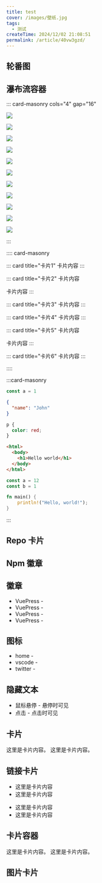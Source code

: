 ```yaml
---
title: test
cover: /images/壁纸.jpg
tags:
  - 测试
createTime: 2024/12/02 21:08:51
permalink: /article/40vw3gzd/
---
```


## 轮番图

<Swiper
  :items="['https://i.p-i.vip/47/20241023-6718a82cbb5e2.png', 'https://i.p-i.vip/47/20241023-6718a8585926b.png','https://i.p-i.vip/47/20241109-672f0eb9847d7.jpeg','https://i.p-i.vip/47/20241109-672f0eba4a535.jpg']"
  mode="carousel"
  :height="200"
  :slides-per-view="3"
  :space-between="20"
  :speed="5500"
/>

<Swiper
  :items="['https://i.p-i.vip/47/20241023-6718a82cbb5e2.png', 'https://i.p-i.vip/47/20241023-6718a8585926b.png','https://i.p-i.vip/47/20241109-672f0eb9847d7.jpeg','https://i.p-i.vip/47/20241109-672f0eba4a535.jpg']"
  mode="broadcast"
  :height="200"
  :slides-per-view="3"
  :space-between="20"
  mousewheel
/>

<Swiper :items="['https://i.p-i.vip/47/20241023-6718a82cbb5e2.png', 'https://i.p-i.vip/47/20241023-6718a8585926b.png','https://i.p-i.vip/47/20241109-672f0eb9847d7.jpeg','https://i.p-i.vip/47/20241109-672f0eba4a535.jpg']" effect="cards" />

<Swiper :items="['https://i.p-i.vip/47/20241023-6718a82cbb5e2.png', 'https://i.p-i.vip/47/20241023-6718a8585926b.png']" />

<Swiper :items="['https://i.p-i.vip/47/20241023-6718a82cbb5e2.png', 'https://i.p-i.vip/47/20241023-6718a8585926b.png']" effect="cube" />

<Swiper :items="['https://i.p-i.vip/47/20241023-6718a82cbb5e2.png', 'https://i.p-i.vip/47/20241023-6718a8585926b.png']" effect="fade" />

<Swiper :items="['https://i.p-i.vip/47/20241023-6718a82cbb5e2.png', 'https://i.p-i.vip/47/20241023-6718a8585926b.png']" effect="coverflow" />

<Swiper :items="['https://i.p-i.vip/47/20241023-6718a82cbb5e2.png', 'https://i.p-i.vip/47/20241023-6718a8585926b.png']" effect="flip" />

<Swiper :items="['https://i.p-i.vip/47/20241023-6718a82cbb5e2.png', 'https://i.p-i.vip/47/20241023-6718a8585926b.png']" effect="creative" :creativeEffect="{
  prev: { shadow: true, translate: [0, 0, -400] },
  next: { translate: ['100%', 0, 0] },
}"
/>

<Swiper :items="['https://i.p-i.vip/47/20241023-6718a82cbb5e2.png', 'https://i.p-i.vip/47/20241023-6718a8585926b.png']" effect="creative" :creativeEffect="{
  prev: { shadow: true,  translate: [0, 0, -800], rotate: [180, 0, 0] },
  next: { shadow: true, translate: [0, 0, -800], rotate: [-180, 0, 0] },
}"
/>

<Swiper :items="['https://i.p-i.vip/47/20241023-6718a82cbb5e2.png', 'https://i.p-i.vip/47/20241023-6718a8585926b.png']" effect="creative" :creativeEffect="{
  prev: { shadow: true, translate: ['-125%', 0, -800], rotate: [0, 0, -90] },
  next: { shadow: true, translate: ['125%', 0, -800], rotate: [0, 0, 90] },
}"
/>

<Swiper :items="['https://i.p-i.vip/47/20241023-6718a82cbb5e2.png', 'https://i.p-i.vip/47/20241023-6718a8585926b.png']" effect="creative" :creativeEffect="{
  prev: { shadow: true, origin: 'left center', translate: ['-5%', 0, -200], rotate: [0, 100, 0] },
  next: { origin: 'right center', translate: ['5%', 0, -200], rotate: [0, -100, 0] },
}"
/>

## 瀑布流容器 

::: card-masonry cols="4" gap="16"

![](https://i.p-i.vip/47/20241023-6718a82cbb5e2.png)

![](https://i.p-i.vip/47/20241023-6718a82cbb5e2.png)

![](https://i.p-i.vip/47/20241023-6718a8585926b.png)

![](https://i.p-i.vip/47/20241023-6718a8585926b.png)

![](https://i.p-i.vip/47/20241109-672f0eb9847d7.jpeg)

![](https://i.p-i.vip/47/20241109-672f0eb9847d7.jpeg)

![](https://i.p-i.vip/47/20241109-672f0eb9847d7.jpeg)

![](https://i.p-i.vip/47/20241109-672f0eb9847d7.jpeg)

![](https://i.p-i.vip/47/20241109-672f0eb9847d7.jpeg)

![](https://i.p-i.vip/47/20241109-672f0eb9847d7.jpeg)

![](https://i.p-i.vip/47/20241109-672f0eb9847d7.jpeg)

:::


:::: card-masonry

::: card title="卡片1"
卡片内容
:::

::: card title="卡片2"
卡片内容

卡片内容
:::

::: card title="卡片3"
卡片内容
:::

::: card title="卡片4"
卡片内容
:::

::: card title="卡片5"
卡片内容

卡片内容
:::

::: card title="卡片6"
卡片内容
:::

::::


:::card-masonry

```ts
const a = 1
```

```json
{
  "name": "John"
}
```

```css
p {
  color: red;
}
```

```html
<html>
  <body>
    <h1>Hello world</h1>
  </body>
</html>
```

```ts
const a = 12
const b = 1
```

```rust
fn main() {
    println!("Hello, world!");
}
```

:::



## Repo 卡片

<!-- 导入后，即可在 markdown 中使用 -->
<RepoCard repo="pengzhanbo/vuepress-theme-plume" />

<CardGrid>
  <RepoCard repo="vuepress/core" />
  <RepoCard repo="vuepress/ecosystem" />
</CardGrid>

## Npm 徽章

<!-- 在 markdown 中导入 -->
<script setup>
import NpmBadge from 'vuepress-theme-plume/features/NpmBadge.vue'
import NpmBadgeGroup from 'vuepress-theme-plume/features/NpmBadgeGroup.vue'
</script>

<!-- 导入后，即可在 markdown 中使用 -->
<NpmBadge name="vuepress-theme-plume" type="dm" />

<!-- 并排显示多个 npm badge -->
<NpmBadgeGroup name="vuepress-theme-plume" items="version,dm" />

<NpmBadgeGroup
  repo="pengzhanbo/vuepress-theme-plume"
  items="stars,version,dm,source"
/>

<NpmBadgeGroup repo="pengzhanbo/vuepress-theme-plume">
  <NpmBadge type="stars" />
  <NpmBadge type="version" label="npm" />
  <NpmBadge type="dm" />
  <NpmBadge type="source" />
</NpmBadgeGroup>

## 徽章

- VuePress - <Badge type="info" text="v2" />
- VuePress - <Badge type="tip" text="v2" />
- VuePress - <Badge type="warning" text="v2" />
- VuePress - <Badge type="danger" text="v2" />

## 图标

- home - <Icon name="material-symbols:home" color="currentColor" size="1em" />
- vscode - <Icon name="skill-icons:vscode-dark" size="2em" />
- twitter - <Icon name="skill-icons:twitter" size="2em" />

## 隐藏文本

- 鼠标悬停 - <Plot>悬停时可见</Plot>
- 点击 - <Plot trigger="click">点击时可见</Plot>

## 卡片

<Card title="卡片标题" icon="twemoji:astonished-face">
  这里是卡片内容。
</Card>

<Card>
  <template #title>
    <p style="color: red">卡片标题</p>
  </template>
  这里是卡片内容。
</Card>

## 链接卡片

<LinkCard title="卡片标题" href="/" description="这里是卡片内容" />
<LinkCard icon="twemoji:astonished-face" title="卡片标题" href="/" />

<LinkCard title="卡片标题" href="/">

  - 这里是卡片内容
  - 这里是卡片内容

</LinkCard>

<LinkCard href="/">
  <template #title>
    <span style="color: red" >卡片标题</span>
  </template>

  - 这里是卡片内容
  - 这里是卡片内容

</LinkCard>

## 卡片容器

<CardGrid>
  <Card title="卡片标题" icon="twemoji:astonished-face">
    这里是卡片内容。
  </Card>
  <Card title="卡片标题" icon="twemoji:astonished-face">
    这里是卡片内容。
  </Card>
</CardGrid>

<CardGrid>
  <LinkCard title="卡片标题" href="/" />
  <LinkCard icon="twemoji:astonished-face" title="卡片标题" href="/" />
</CardGrid>


## 图片卡片

<ImageCard
  image="https://cn.bing.com/th?id=OHR.AlfanzinaLighthouse_ZH-CN9704515669_1920x1080.webp"
  title="阿尔凡齐纳灯塔，阿尔加维，葡萄牙"
  description="今天照片中的灯塔位于葡萄牙南部海岸阿尔加维的卡沃埃罗。阿尔凡齐纳灯塔建于1919年，照耀着大海，帮助船只在该地区周围危险的水域航行。这座灯塔是著名的旅游胜地，同时也是该地区与海洋紧密联系的象征。如果你有幸住在灯塔附近，那么本周末就是拜访灯塔的最佳时机。"
  href="/"
  author="Andreas Kunz"
  date="2024/08/16"
/>

<CardGrid>
  <ImageCard
    image="https://cn.bing.com/th?id=OHR.AlfanzinaLighthouse_ZH-CN9704515669_1920x1080.webp"
    title="阿尔凡齐纳灯塔，阿尔加维，葡萄牙"
    description="..."
    href="/"
    author="Andreas Kunz"
    date="2024/08/16"
  />
  <ImageCard
    image="https://cn.bing.com/th?id=OHR.AlfanzinaLighthouse_ZH-CN9704515669_1920x1080.webp"
    title="阿尔凡齐纳灯塔，阿尔加维，葡萄牙"
    description="..."
    href="/"
    author="Andreas Kunz"
    date="2024/08/16"
  />
</CardGrid>

